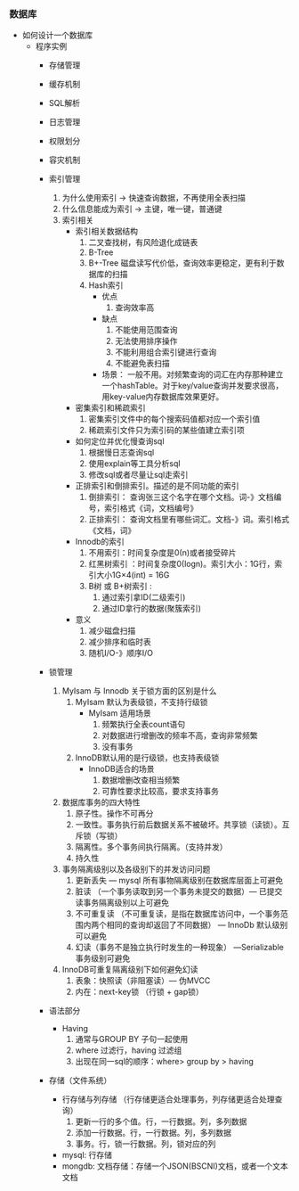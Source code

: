 ### 数据库
+ 如何设计一个数据库
    +   程序实例
        +  存储管理
        +  缓存机制
        +  SQL解析
        +  日志管理
        +  权限划分
        +  容灾机制
        +  索引管理
            1. 为什么使用索引 -> 快速查询数据，不再使用全表扫描
            2. 什么信息能成为索引 ->  主键，唯一键，普通键
            3. 索引相关
                + 索引相关数据结构
                    1. 二叉查找树，有风险退化成链表
                    2. B-Tree
                    3. B+-Tree 磁盘读写代价低，查询效率更稳定，更有利于数据库的扫描
                    4. Hash索引 
                        + 优点
                            1. 查询效率高
                        + 缺点
                            1. 不能使用范围查询
                            2. 无法使用排序操作
                            3. 不能利用组合索引键进行查询
                            4. 不能避免表扫描
                        + 场景： 一般不用。对频繁查询的词汇在内存那种建立一个hashTable。对于key/value查询并发要求很高，用key-value内存数据库效果更好。
                +  密集索引和稀疏索引
                      1.  密集索引文件中的每个搜索码值都对应一个索引值
                      2.  稀疏索引文件只为索引码的某些值建立索引项
                +  如何定位并优化慢查询sql
                      1. 根据慢日志查询sql
                      2. 使用explain等工具分析sql
                      3. 修改sql或者尽量让sql走索引 
                + 正排索引和倒排索引。描述的是不同功能的索引
                    1. 倒排索引： 查询张三这个名字在哪个文档。词-》文档编号，索引格式《词，文档编号》
                    2. 正排索引： 查询文档里有哪些词汇。文档-》词。索引格式《文档，词》
                + Innodb的索引
                    1. 不用索引：时间复杂度是0(n)或者接受碎片
                    2. 红黑树索引 ：时间复杂度0(logn)。索引大小：1G行，索引大小1G×4(int) = 16G
                    3. B树 或 B+树索引 : 
                        1. 通过索引拿ID(二级索引)
                        2. 通过ID拿行的数据(聚簇索引)
                + 意义
                    1. 减少磁盘扫描
                    2. 减少排序和临时表
                    3. 随机I/O-》顺序I/O
                        
        +  锁管理
            1. MyIsam 与 Innodb 关于锁方面的区别是什么
                1. MyIsam 默认为表级锁，不支持行级锁
                    +  MyIsam 适用场景
                        1. 频繁执行全表count语句
                        2. 对数据进行增删改的频率不高，查询非常频繁
                        3. 没有事务
                2. InnoDB默认用的是行级锁，也支持表级锁
                    + InnoDB适合的场景
                        1. 数据增删改查相当频繁
                        2. 可靠性要求比较高，要求支持事务
            2. 数据库事务的四大特性   
                1. 原子性。操作不可再分
                2. 一致性。事务执行前后数据关系不被破坏。共享锁（读锁）。互斥锁（写锁）
                3. 隔离性。多个事务间执行隔离。（支持并发）
                4. 持久性
            3. 事务隔离级别以及各级别下的并发访问问题
                1. 更新丢失 — mysql 所有事物隔离级别在数据库层面上可避免
                2. 脏读 （一个事务读取到另一个事务未提交的数据）— 已提交读事务隔离级别以上可避免
                3. 不可重复读 （不可重复读，是指在数据库访问中，一个事务范围内两个相同的查询却返回了不同数据） — InnoDb 默认级别可以避免
                4. 幻读（事务不是独立执行时发生的一种现象） —Serializable 事务级别可避免
            4. InnoDB可重复隔离级别下如何避免幻读
                1. 表象：快照读（非阻塞读）— 伪MVCC
                2. 内在：next-key锁 （行锁 + gap锁）
        + 语法部分
            + Having 
                1. 通常与GROUP BY 子句一起使用
                2. where 过滤行，having 过滤组
                3. 出现在同一sql的顺序：where> group by > having 
        +   存储（文件系统）
            + 行存储与列存储 （行存储更适合处理事务，列存储更适合处理查询）
                1. 更新一行的多个值。行，一行数据。列，多列数据
                2. 添加一行数据。行，一行数据。列，多列数据
                3. 事务。行，锁一行数据。列，锁对应的列
            + mysql: 行存储
            + mongdb: 文档存储：存储一个JSON(BSCNI)文档，或者一个文本文档
                 
    
                
            
                
            
    